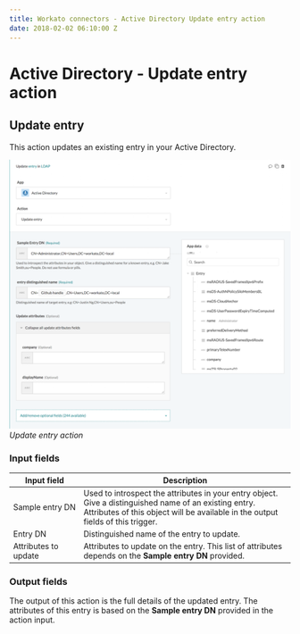 ```yaml
---
title: Workato connectors - Active Directory Update entry action
date: 2018-02-02 06:10:00 Z
---
```


# Active Directory - Update entry action

## Update entry
This action updates an existing entry in your Active Directory.

![Update entry action](/assets/images/active_directory/update_entry.png)
*Update entry action*

### Input fields

<table class="unchanged rich-diff-level-one">
  <thead>
    <tr>
        <th width='25%'>Input field</th>
        <th>Description</th>
    </tr>
  </thead>
  <tbody>
    <tr>
      <td>Sample entry DN</td>
      <td>
        Used to introspect the attributes in your entry object. Give a distinguished name of an existing entry. Attributes of this object will be available in the output fields of this trigger.
      </td>
    </tr>
    <tr>
      <td>Entry DN</td>
      <td>
        Distinguished name of the entry to update.
      </td>
    </tr>
    <tr>
      <td>Attributes to update</td>
      <td>
        Attributes to update on the entry. This list of attributes depends on the <b>Sample entry DN</b> provided.
      </td>
    </tr>
  </tbody>
</table>

### Output fields
The output of this action is the full details of the updated entry. The attributes of this entry is based on the **Sample entry DN** provided in the action input.
